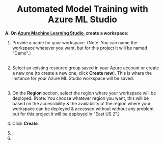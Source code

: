 <div align="center">
  <h1>Automated Model Training with Azure ML Studio</h1>
</div>


**A. On [Azure Machine Learning Studio](https://ml.azure.com/), create a workspace:**
1. Provide a name for your workspace. (Note: You can name the workspace whatever you want, but for this project it will be named "Demo".)<br><br>
2. Select an existing resource group saved in your Azure account or create a new one (to create a new one, click **Create new**). This is where the instance for your Azure ML Studio workspace will be saved.<br><br>
3. On the **Region** section, select the region where your workspace will be deployed. (Note: You choose whatever region you want, this will be based on the accessibility & the availability of the region where your workspace can be deployed & accessed without without any problem, but for this project it will be deployed in "East US 2".)<br>
4. Click **Create**.<br>




3. 


4. 







